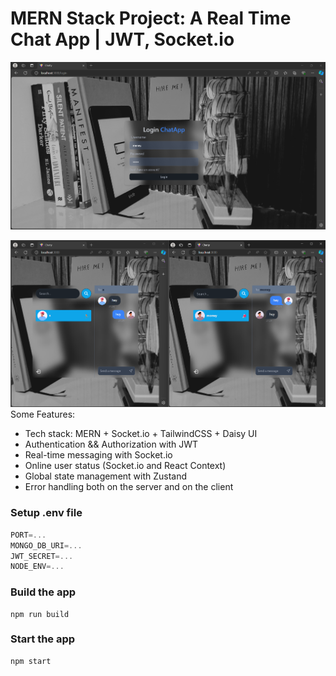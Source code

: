 # MERN Stack Project: A Real Time Chat App | JWT, Socket.io
![alt text](<Screenshot 2024-08-20 224515.png>)

![alt text](<Screenshot 2024-08-20 224701.png>)
Some Features:

-   Tech stack: MERN + Socket.io + TailwindCSS + Daisy UI
-   Authentication && Authorization with JWT
-   Real-time messaging with Socket.io
-   Online user status (Socket.io and React Context)
-   Global state management with Zustand
-   Error handling both on the server and on the client


### Setup .env file

```js
PORT=...
MONGO_DB_URI=...
JWT_SECRET=...
NODE_ENV=...
```

### Build the app

```shell
npm run build
```

### Start the app

```shell
npm start
```
